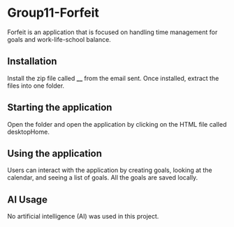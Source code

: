 # Group11-Forfeit

Forfeit is an application that is focused on handling time management for goals and work-life-school balance.

## Installation

Install the zip file called **\_\_** from the email sent.
Once installed, extract the files into one folder.

## Starting the application

Open the folder and open the application by clicking on the HTML file called desktopHome.

## Using the application

Users can interact with the application by creating goals, looking at the calendar, and seeing a list of goals. All the goals are saved locally.

## AI Usage

No artificial intelligence (AI) was used in this project.
